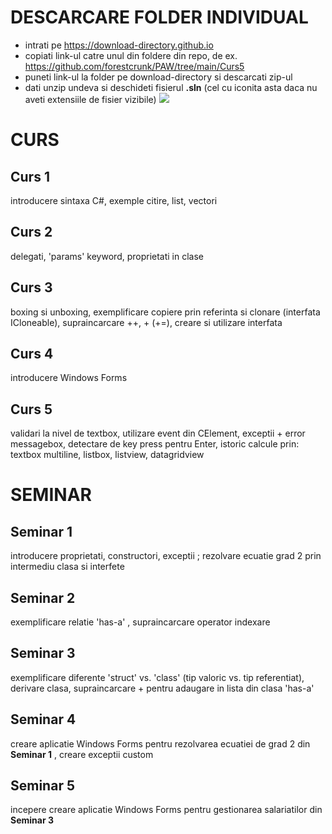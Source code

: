 # DESCARCARE FOLDER INDIVIDUAL
- intrati pe https://download-directory.github.io
- copiati link-ul catre unul din foldere din repo, de ex. https://github.com/forestcrunk/PAW/tree/main/Curs5
- puneti link-ul la folder pe download-directory si descarcati zip-ul
- dati unzip undeva si deschideti fisierul **.sln** (cel cu iconita asta daca nu aveti extensiile de fisier vizibile)
![](https://i.imgur.com/9mwZ7kR.jpeg)

# CURS

## Curs 1
introducere sintaxa C#, exemple citire, list, vectori

## Curs 2 
delegati, 'params' keyword, proprietati in clase

## Curs 3 
boxing si unboxing, exemplificare copiere prin referinta si clonare (interfata ICloneable), supraincarcare ++, + (+=), creare si utilizare interfata

## Curs 4 
introducere Windows Forms

## Curs 5
validari la nivel de textbox, utilizare event din CElement, exceptii + error messagebox, detectare de key press pentru Enter, istoric calcule
 prin: textbox multiline, listbox, listview, datagridview

# SEMINAR

## Seminar 1 
introducere proprietati, constructori, exceptii ; rezolvare ecuatie grad 2 prin intermediu clasa si interfete

## Seminar 2
exemplificare relatie 'has-a' , supraincarcare operator indexare

## Seminar 3 
exemplificare diferente 'struct' vs. 'class' (tip valoric vs. tip referentiat), derivare clasa, supraincarcare + pentru adaugare in lista din clasa 'has-a'

## Seminar 4
creare aplicatie Windows Forms pentru rezolvarea ecuatiei de grad 2 din **Seminar 1** , creare exceptii custom

## Seminar 5
incepere creare aplicatie Windows Forms pentru gestionarea salariatilor din **Seminar 3**